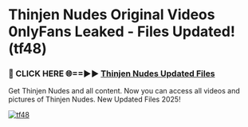 # Thinjen Nudes Original Videos 0nlyFans Leaked - Files Updated! (tf48)

<h3>🔴 CLICK HERE 🌐==►► <a href="https://tinyurl.com/y5r63du9" rel="nofollow">Thinjen Nudes Updated Files</a></h3>

Get Thinjen Nudes and all content. Now you can access all videos and pictures of Thinjen Nudes. New Updated Files 2025!

[![tf48](https://i.imgur.com/UVo9nyh.gif)](https://tinyurl.com/y5r63du9)